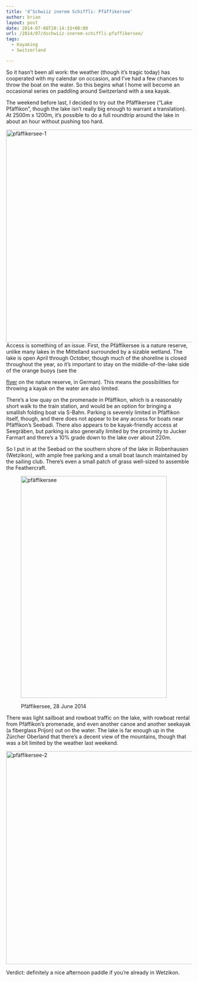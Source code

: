 ```yaml
---
title: 'd’Schwiiz inerem Schiffli: Pfäffikersee'
author: brian
layout: post
date: 2014-07-08T20:14:33+00:00
url: /2014/07/dschwiiz-inerem-schiffli-pfaffikersee/
tags:
  - Kayaking
  - Switzerland

---
```

So it hasn&#8217;t been all work: the weather (though it&#8217;s tragic today) has cooperated with my calendar on occasion, and I&#8217;ve had a few chances to throw the boat on the water. So this begins what I home will become an occasional series on paddling around Switzerland with a sea kayak.

The weekend before last, I decided to try out the Pfäffikersee (&#8220;Lake Pfäffikon&#8221;, though the lake isn&#8217;t really big enough to warrant a translation). At 2500m x 1200m, it&#8217;s possible to do a full roundtrip around the lake in about an hour without pushing too hard.

<img class="aligncenter size-full wp-image-1124" src="/wp/2014/07/pfäffikersee-1.jpg" alt="pfäffikersee-1" width="1024" height="575" srcset="/wp/2014/07/pfäffikersee-1.jpg 1024w, /wp/2014/07/pfäffikersee-1-480x269.jpg 480w" sizes="(max-width: 1024px) 100vw, 1024px" />

<!--more-->Access is something of an issue. First, the Pfäffikersee is a nature reserve, unlike many lakes in the Mittelland surrounded by a sizable wetland. The lake is open April through October, though much of the shoreline is closed throughout the year, so it&#8217;s important to stay on the middle-of-the-lake side of the orange buoys (see the 

[flyer][1] on the nature reserve, in German). This means the possibilities for throwing a kayak on the water are also limited.

There&#8217;s a low quay on the promenade in Pfäffikon, which is a reasonably short walk to the train station, and would be an option for bringing a smallish folding boat via S-Bahn. Parking is severely limited in Pfäffikon itself, though, and there does not appear to be any access for boats near Pfäffikon&#8217;s Seebadi. There also appears to be kayak-friendly access at Seegräben, but parking is also generally limited by the proximity to Jucker Farmart and there&#8217;s a 10% grade down to the lake over about 220m.

So I put in at the Seebad on the southern shore of the lake in Robenhausen (Wetzikon), with ample free parking and a small boat launch maintained by the sailing club. There&#8217;s even a small patch of grass well-sized to assemble the Feathercraft.<figure id="attachment_1114" style="width: 396px" class="wp-caption aligncenter">

[<img class="wp-image-1114 size-full" src="/wp/2014/07/pfäffikersee.png" alt="pfäffikersee" width="396" height="600" srcset="/wp/2014/07/pfäffikersee.png 396w, /wp/2014/07/pfäffikersee-316x480.png 316w" sizes="(max-width: 396px) 100vw, 396px" />][2]<figcaption class="wp-caption-text">Pfäffikersee, 28 June 2014</figcaption></figure> 

There was light sailboat and rowboat traffic on the lake, with rowboat rental from Pfäffikon&#8217;s promenade, and even another canoe and another seekayak (a fiberglass Prijon) out on the water. The lake is far enough up in the Zürcher Oberland that there&#8217;s a decent view of the mountains, though that was a bit limited by the weather last weekend.

<img class="aligncenter size-full wp-image-1125" src="/wp/2014/07/pfäffikersee-2.jpg" alt="pfäffikersee-2" width="1024" height="576" srcset="/wp/2014/07/pfäffikersee-2.jpg 1024w, /wp/2014/07/pfäffikersee-2-480x270.jpg 480w" sizes="(max-width: 1024px) 100vw, 1024px" />

Verdict: definitely a nice afternoon paddle if you&#8217;re already in Wetzikon.

 [1]: http://www.aln.zh.ch/dam/baudirektion/aln/fns/gebietsbetreuung/info_flyer/flyer/Flyer_Pfaeffikersee.pdf.spooler.download.1290442143742.pdf/Flyer_Pfaeffikersee.pdf
 [2]: http://s.geo.admin.ch/26823b1fc